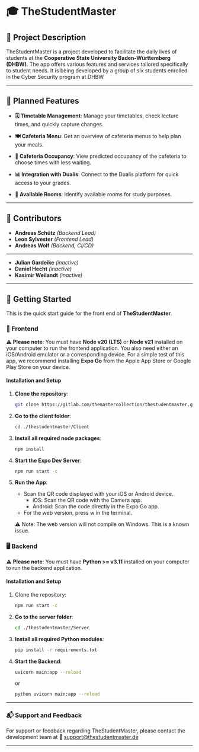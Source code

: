 # 🎓 TheStudentMaster

## 📖 Project Description

TheStudentMaster is a project developed to facilitate the daily lives of students at the **Cooperative State University Baden-Württemberg (DHBW)**. The app offers various features and services tailored specifically to student needs. It is being developed by a group of six students enrolled in the Cyber Security program at DHBW.

---

## 🌟 Planned Features

- **🗓️ Timetable Management**: Manage your timetables, check lecture times, and quickly capture changes.
  
- **🍽️ Cafeteria Menu**: Get an overview of cafeteria menus to help plan your meals.

- **🚦 Cafeteria Occupancy**: View predicted occupancy of the cafeteria to choose times with less waiting.

- **📊 Integration with Dualis**: Connect to the Dualis platform for quick access to your grades.

- **🏫 Available Rooms**: Identify available rooms for study purposes.

---

## 👥 Contributors

- **Andreas Schütz** *(Backend Lead)*
- **Leon Sylvester** *(Frontend Lead)*
- **Andreas Wolf** *(Backend, CI/CD)*

---

- **Julian Gardeike** *(inactive)*
- **Daniel Hecht** *(inactive)*
- **Kasimir Weilandt** *(inactive)*

---

## 🚀 Getting Started

This is the quick start guide for the front end of **TheStudentMaster**.

### 📱 Frontend

⚠️ **Please note**: You must have **Node v20 (LTS)** or **Node v21** installed on your computer to run the frontend application. You also need either an iOS/Android emulator or a corresponding device. For a simple test of this app, we recommend installing **Expo Go** from the Apple App Store or Google Play Store on your device.

#### Installation and Setup

1. **Clone the repository**:
   ```bash
   git clone https://gitlab.com/themastercollection/thestudentmaster.git
    ```

2. **Go to the client folder**:
    ```bash
    cd ./thestudentmaster/Client
    ```

3. **Install all required node packages**:
    ```bash
    npm install
    ```

4. **Start the Expo Dev Server**:
    ```bash
    npm run start -c
    ```

5. **Run the App**:
    - Scan the QR code displayed with your iOS or Android device.
        - iOS: Scan the QR code with the Camera app.
        - Android: Scan the code directly in the Expo Go app.
    - For the web version, press w in the terminal.

    ⚠️ Note: The web version will not compile on Windows. This is a known issue.


### 🖥️ Backend

⚠️ **Please note**: You must have **Python >= v3.11** installed on your computer to run the backend application.

#### Installation and Setup

1. Clone the repository:
    ```bash
    npm run start -c
    ```

2. **Go to the server folder**:
    ```bash
    cd ./thestudentmaster/Server
    ```

3. **Install all required Python modules**:
    ```bash
    pip install -r requirements.txt
    ```

4. **Start the Backend**:
    ```bash
    uvicorn main:app --reload
    ```

    or

    ```bash
    python uvicorn main:app --reload
    ```

---

### 📬 Support and Feedback

For support or feedback regarding TheStudentMaster, please contact the development team at 📧 [support@thestudentmaster.de](mailto:support@thestudentmaster.de)

---